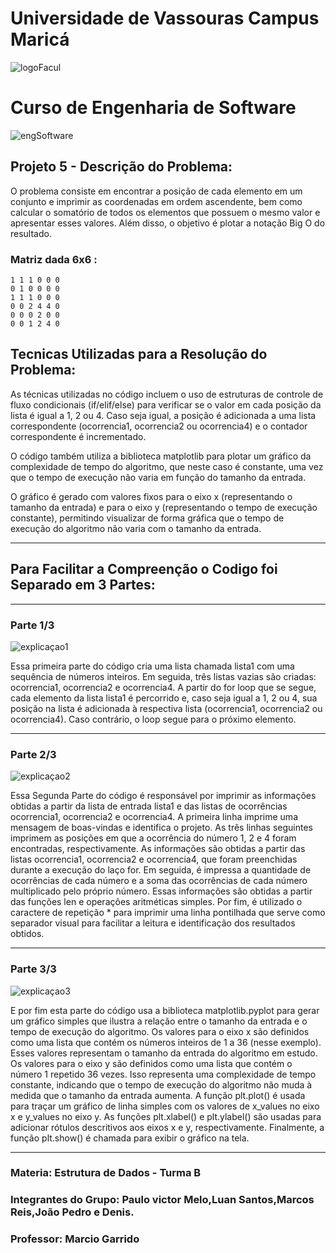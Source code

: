 # Universidade de Vassouras Campus Maricá
![logoFacul](https://user-images.githubusercontent.com/109771351/228919209-3b0e8d9c-bb31-425d-9e80-dd53180bcd6f.png)
# Curso de Engenharia de Software
![engSoftware](https://user-images.githubusercontent.com/109771351/228922918-bc9b864f-57bf-443d-a45c-7b127f923eef.jpeg)


## Projeto 5 - Descrição do Problema:

O problema consiste em encontrar a posição de cada elemento em um conjunto e imprimir as coordenadas em ordem ascendente, bem como calcular o somatório de todos os elementos que possuem o mesmo valor e apresentar esses valores. Além disso, o objetivo é plotar a notação Big O do resultado.

### Matriz dada 6x6 :

    1 1 1 0 0 0
    0 1 0 0 0 0
    1 1 1 0 0 0
    0 0 2 4 4 0
    0 0 0 2 0 0
    0 0 1 2 4 0

## Tecnicas Utilizadas para a Resolução do Problema:

As técnicas utilizadas no código incluem o uso de estruturas de controle de fluxo condicionais (if/elif/else) para verificar se o valor em cada posição da lista é igual a 1, 2 ou 4. Caso seja igual, a posição é adicionada a uma lista correspondente (ocorrencia1, ocorrencia2 ou ocorrencia4) e o contador correspondente é incrementado.

O código também utiliza a biblioteca matplotlib para plotar um gráfico da complexidade de tempo do algoritmo, que neste caso é constante, uma vez que o tempo de execução não varia em função do tamanho da entrada.

O gráfico é gerado com valores fixos para o eixo x (representando o tamanho da entrada) e para o eixo y (representando o tempo de execução constante), permitindo visualizar de forma gráfica que o tempo de execução do algoritmo não varia com o tamanho da entrada.
*******************
## Para Facilitar a Compreenção o Codigo foi Separado em 3 Partes: 
******************
### Parte  1/3

![explicaçao1](https://user-images.githubusercontent.com/109771351/228927904-64e8d11c-e412-4170-a6c8-59731547fb47.jpg)

Essa primeira parte do código cria uma lista chamada lista1 com uma sequência de números inteiros. 
Em seguida, três listas vazias são criadas: ocorrencia1, ocorrencia2 e ocorrencia4.
A partir do for loop que se segue, cada elemento da lista lista1 é percorrido e, caso seja igual a 1, 2 ou 4, sua posição na lista é adicionada à respectiva lista (ocorrencia1, ocorrencia2 ou ocorrencia4). Caso contrário, o loop segue para o próximo elemento.

*******************
### Parte  2/3

![explicaçao2](https://user-images.githubusercontent.com/109771351/228927952-59eeaeba-3edd-4f65-9965-e5eb88834979.jpg)

Essa Segunda Parte do código é responsável por imprimir as informações obtidas a partir da lista de entrada lista1 e das listas de ocorrências ocorrencia1, ocorrencia2 e ocorrencia4.
A primeira linha imprime uma mensagem de boas-vindas e identifica o projeto.
As três linhas seguintes imprimem as posições em que a ocorrência do número 1, 2 e 4 foram encontradas, respectivamente. As informações são obtidas a partir das listas ocorrencia1, ocorrencia2 e ocorrencia4, que foram preenchidas durante a execução do laço for.
Em seguida, é impressa a quantidade de ocorrências de cada número e a soma das ocorrências de cada número multiplicado pelo próprio número. Essas informações são obtidas a partir das funções len e operações aritméticas simples.
Por fim, é utilizado o caractere de repetição * para imprimir uma linha pontilhada que serve como separador visual para facilitar a leitura e identificação dos resultados obtidos.
*******************
### Parte  3/3

![explicaçao3](https://user-images.githubusercontent.com/109771351/228927976-c7990e6c-624e-49d9-b378-7c9c8310f926.jpg)

E por fim esta parte do código usa a biblioteca matplotlib.pyplot para gerar um gráfico simples que ilustra a relação entre o tamanho da entrada e o tempo de execução do algoritmo.
Os valores para o eixo x são definidos como uma lista que contém os números inteiros de 1 a 36 (nesse exemplo). Esses valores representam o tamanho da entrada do algoritmo em estudo.
Os valores para o eixo y são definidos como uma lista que contém o número 1 repetido 36 vezes. Isso representa uma complexidade de tempo constante, indicando que o tempo de execução do algoritmo não muda à medida que o tamanho da entrada aumenta.
A função plt.plot() é usada para traçar um gráfico de linha simples com os valores de x_values no eixo x e y_values no eixo y.
As funções plt.xlabel() e plt.ylabel() são usadas para adicionar rótulos descritivos aos eixos x e y, respectivamente.
Finalmente, a função plt.show() é chamada para exibir o gráfico na tela.
*******************
### Materia: Estrutura de Dados - Turma B
### Integrantes do Grupo: Paulo victor Melo,Luan Santos,Marcos Reis,João Pedro e Denis.
### Professor: Marcio Garrido
